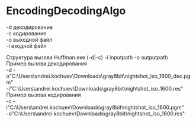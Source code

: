 # EncodingDecodingAlgo
-d декодирование  
-c кодирование  
-o выходной файл  
-i входной файл  

Структура вызова Huffman.exe (-d|-c) -i inputpath -o outputpath  
Пример вызова декодирования  
-d -o"C:\Users\andrei.kochuev\Downloads\gray8bit\nightshot_iso_1600_dec.pgm"  
-i"C:\Users\andrei.kochuev\Downloads\gray8bit\nightshot_iso_1600.res"  
Пример вызова кодирования  
-с -i"C:\Users\andrei.kochuev\Downloads\gray8bit\nightshot_iso_1600.pgm"   
-o"C:\Users\andrei.kochuev\Downloads\gray8bit\nightshot_iso_1600.res"

